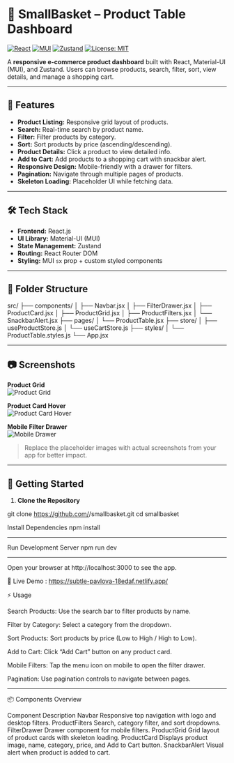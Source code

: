 # 🛒 SmallBasket – Product Table Dashboard

[![React](https://img.shields.io/badge/React-17.0.2-blue?logo=react)](https://reactjs.org/)
[![MUI](https://img.shields.io/badge/MUI-5.0.0-green?logo=mui)](https://mui.com/)
[![Zustand](https://img.shields.io/badge/Zustand-State%20Management-orange)](https://zustand-demo.pmnd.rs/)
[![License: MIT](https://img.shields.io/badge/License-MIT-yellow.svg)](https://opensource.org/licenses/MIT)

A **responsive e-commerce product dashboard** built with React, Material-UI (MUI), and Zustand. Users can browse products, search, filter, sort, view details, and manage a shopping cart.

---

## 🌟 Features

- **Product Listing:** Responsive grid layout of products.
- **Search:** Real-time search by product name.
- **Filter:** Filter products by category.
- **Sort:** Sort products by price (ascending/descending).
- **Product Details:** Click a product to view detailed info.
- **Add to Cart:** Add products to a shopping cart with snackbar alert.
- **Responsive Design:** Mobile-friendly with a drawer for filters.
- **Pagination:** Navigate through multiple pages of products.
- **Skeleton Loading:** Placeholder UI while fetching data.

---

## 🛠️ Tech Stack

- **Frontend:** React.js
- **UI Library:** Material-UI (MUI)
- **State Management:** Zustand
- **Routing:** React Router DOM
- **Styling:** MUI `sx` prop + custom styled components

---

## 📂 Folder Structure

src/
├── components/
│ ├── Navbar.jsx
│ ├── FilterDrawer.jsx
│ ├── ProductCard.jsx
│ ├── ProductGrid.jsx
│ ├── ProductFilters.jsx
│ └── SnackbarAlert.jsx
├── pages/
│ └── ProductTable.jsx
├── store/
│ ├── useProductStore.js
│ └── useCartStore.js
├── styles/
│ └── ProductTable.styles.js
└── App.jsx




---

## 📷 Screenshots

**Product Grid**  
![Product Grid](https://via.placeholder.com/800x400?text=Product+Grid)

**Product Card Hover**  
![Product Card Hover](https://via.placeholder.com/400x400?text=Card+Hover)

**Mobile Filter Drawer**  
![Mobile Drawer](https://via.placeholder.com/400x600?text=Mobile+Drawer)

> Replace the placeholder images with actual screenshots from your app for better impact.

---

## 🚀 Getting Started

1. **Clone the Repository**

git clone https://github.com/<your-username>/smallbasket.git
cd smallbasket


Install Dependencies
npm install

--- 

Run Development Server
npm run dev

---

Open your browser at http://localhost:3000
 to see the app.

🔗 Live Demo : https://subtle-pavlova-18edaf.netlify.app/

⚡ Usage

Search Products: Use the search bar to filter products by name.

Filter by Category: Select a category from the dropdown.

Sort Products: Sort products by price (Low to High / High to Low).

Add to Cart: Click “Add Cart” button on any product card.

Mobile Filters: Tap the menu icon on mobile to open the filter drawer.

Pagination: Use pagination controls to navigate between pages.

---

📦 Components Overview

Component	Description
Navbar	Responsive top navigation with logo and desktop filters.
ProductFilters	Search, category filter, and sort dropdowns.
FilterDrawer	Drawer component for mobile filters.
ProductGrid	Grid layout of product cards with skeleton loading.
ProductCard	Displays product image, name, category, price, and Add to Cart button.
SnackbarAlert	Visual alert when product is added to cart.
